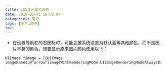 ```yaml
---
title: iOS显示图片原色
date: 2018-01-31 16:08:07
categories: 笔记
tags: [图片,原色]
toc:
---
```


* 在设置导航栏的右图标时，可能会被系统设置为默认蓝等其他颜色，而不是图片本身的颜色。想要显示原来图片颜色使用以下：
<!--more-->
```
UIImage *image = [[UIImage imageNamed:@”arrow”]imageWithRenderingMode:UIImageRenderingModeAlwaysOriginal];
```

